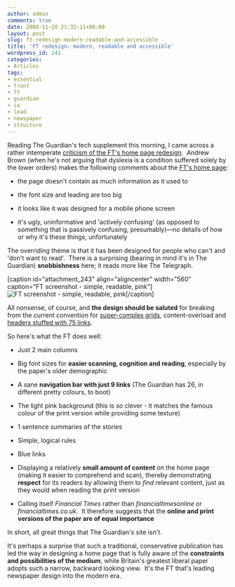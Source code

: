 ```yaml
---
author: admin
comments: true
date: 2008-11-20 21:32:11+00:00
layout: post
slug: ft-redesign-modern-readable-and-accessible
title: 'FT redesign: modern, readable and accessible'
wordpress_id: 241
categories:
- Articles
tags:
- essential
- front
- ft
- guardian
- ia
- lead
- newspaper
- structure
---
```


Reading The Guardian's tech supplement this morning, I came across a rather intemperate [criticism of the FT's home page redesign](http://www.guardian.co.uk/technology/2008/nov/20/financial-times-ft-online-redesign).  Andrew Brown (when he's not arguing that dyslexia is a condition suffered solely by the lower orders) makes the following comments about the [FT's home page](http://www.ft.com/home/uk):



	
  * the page doesn't contain as much information as it used to

	
  * the font size and leading are too big

	
  * it looks like it was designed for a mobile phone screen

	
  * it's ugly, uninformative and 'actively confusing' (as opposed to something that is passively confusing, presumably)—no details of how or why it's these things, unfortunately


The overriding theme is that it has been designed for people who can't and 'don't want to read'.  There is a surprising (bearing in mind it's in The Guardian) **snobbishness** here; it reads more like The Telegraph.

[caption id="attachment_243" align="aligncenter" width="560" caption="FT screenshot - simple, readable, pink"]![FT screenshot - simple, readable, pink](http://leonpaternoster.com/wp-content/uploads/2008/11/ft.jpg)[/caption]

All nonsense, of course, and **the design should be saluted** for breaking from the current convention for [super-complex grids](http://leonpaternoster.com/2008/10/grids-great-but-use-with-care/), content-overload and [headers stuffed with 75 links](http://leonpaternoster.com/2008/09/simplifying-the-guardians-header/).

So here's what the FT does well:



	
  * Just 2 main columns

	
  * Big font sizes for **easier scanning, cognition and reading**, especially by the paper's older demographic

	
  * A sane **navigation bar with just 9 links** (The Guardian has 26, in different pretty colours, to boot)

	
  * The light pink background (this is _so_ clever - it matches the famous colour of the print version while providing some texture)

	
  * 1 sentence summaries of the stories

	
  * Simple, logical rules

	
  * Blue links

	
  * Displaying a relatively **small amount of content** on the home page (making it easier to comprehend and scan), thereby demonstrating **respect** for its readers by allowing them to _find_ relevant content, just as they would when reading the print version

	
  * Calling itself _Financial Times_ rather than _financialtimesonline_ or _financialtimes.co.uk_.  It therefore suggests that the **online and print versions of the paper are of equal importance**


In short, all great things that The Guardian's site isn't.

It's perhaps a surprise that such a traditional, conservative publication has led the way in designing a home page that is fully aware of the **constraints and possibilities of the medium**, while Britain's greatest liberal paper adopts such a narrow, backward looking view.  It's the FT that's leading newspaper design into the modern era.
